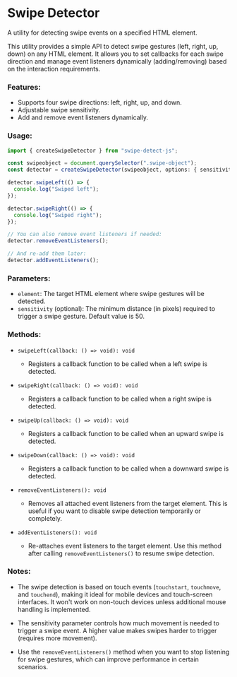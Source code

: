 # Swipe Detector

A utility for detecting swipe events on a specified HTML element.

This utility provides a simple API to detect swipe gestures (left, right, up, down)
on any HTML element. It allows you to set callbacks for each swipe direction and manage
event listeners dynamically (adding/removing) based on the interaction requirements.

### Features:

- Supports four swipe directions: left, right, up, and down.
- Adjustable swipe sensitivity.
- Add and remove event listeners dynamically.

### Usage:

```typescript
import { createSwipeDetector } from "swipe-detect-js";

const swipeobject = document.querySelector(".swipe-object");
const detector = createSwipeDetector(swipeobject, options: { sensitivity: 100 }); // Sensitivity is optional

detector.swipeLeft(() => {
  console.log("Swiped left");
});

detector.swipeRight(() => {
  console.log("Swiped right");
});

// You can also remove event listeners if needed:
detector.removeEventListeners();

// And re-add them later:
detector.addEventListeners();
```

### Parameters:

- `element`: The target HTML element where swipe gestures will be detected.
- `sensitivity` (optional): The minimum distance (in pixels) required to trigger a swipe gesture.
  Default value is 50.

### Methods:

- `swipeLeft(callback: () => void): void`

  - Registers a callback function to be called when a left swipe is detected.

- `swipeRight(callback: () => void): void`

  - Registers a callback function to be called when a right swipe is detected.

- `swipeUp(callback: () => void): void`

  - Registers a callback function to be called when an upward swipe is detected.

- `swipeDown(callback: () => void): void`

  - Registers a callback function to be called when a downward swipe is detected.

- `removeEventListeners(): void`

  - Removes all attached event listeners from the target element. This is useful if
    you want to disable swipe detection temporarily or completely.

- `addEventListeners(): void`
  - Re-attaches event listeners to the target element. Use this method after calling
    `removeEventListeners()` to resume swipe detection.

### Notes:

- The swipe detection is based on touch events (`touchstart`, `touchmove`, and `touchend`), making it
  ideal for mobile devices and touch-screen interfaces. It won't work on non-touch devices unless
  additional mouse handling is implemented.

- The sensitivity parameter controls how much movement is needed to trigger a swipe event.
  A higher value makes swipes harder to trigger (requires more movement).

- Use the `removeEventListeners()` method when you want to stop listening for swipe gestures,
  which can improve performance in certain scenarios.
